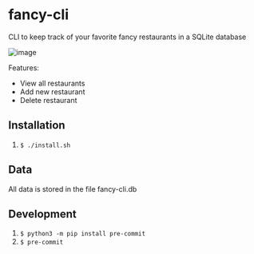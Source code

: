 # fancy-cli
CLI to keep track of your favorite fancy restaurants in a SQLite database

![image](https://github.com/jcardarelli/fancy-cli/assets/1383816/46d9618f-755b-44a7-a669-7dc38b0ce203)


Features:
* View all restaurants
* Add new restaurant
* Delete restaurant


## Installation
1. `$ ./install.sh`
## Data
All data is stored in the file fancy-cli.db

## Development
1. `$ python3 -m pip install pre-commit`
1. `$ pre-commit`
